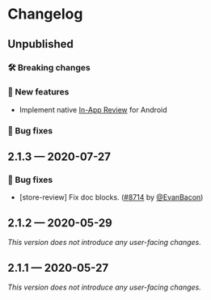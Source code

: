 # Changelog

## Unpublished

### 🛠 Breaking changes

### 🎉 New features

- Implement native [In-App Review](https://developer.android.com/guide/playcore/in-app-review) for Android

### 🐛 Bug fixes

## 2.1.3 — 2020-07-27

### 🐛 Bug fixes

- [store-review] Fix doc blocks. ([#8714](https://github.com/expo/expo/pull/8714) by [@EvanBacon](https://github.com/EvanBacon))

## 2.1.2 — 2020-05-29

_This version does not introduce any user-facing changes._

## 2.1.1 — 2020-05-27

_This version does not introduce any user-facing changes._

